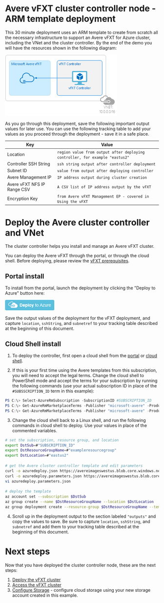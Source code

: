 # Avere vFXT cluster controller node - ARM template deployment

This 30 minute deployment uses an ARM template to create from scratch all the necessary infrastructure to support an Avere vFXT for Azure cluster, including the VNet and the cluster controller.  By the end of the demo you will have the resources shown in the following diagram:

<img src="../../docs/images/vfxt_deployment.png"> 

As you go through this deployment, save the following important output values for later use.  You can use the following tracking table to add your values as you proceed through the deployment - save it in a safe place.

|Key|Value|
|---|---|
|Location|`region value from output after deploying controller, for example "eastus2"`|
|Controller SSH String|`ssh string output after controller deployment`|
|Subnet ID|`value from output after deploying controller`|
|Avere Management IP|`IP address output during cluster creation`|
|Avere vFXT NFS IP Range CSV|`A CSV list of IP address output by the vFXT`|
|Encryption Key|`from Avere vFXT Management EP - covered in Using the vFXT`|

# Deploy the Avere cluster controller and VNet

The cluster controller helps you install and manage an Avere vFXT cluster.

You can deploy the Avere vFXT through the portal, or through the cloud shell.  Before deploying, please review the [vFXT prerequisites](../../docs/prereqs.md).

## Portal install

To install from the portal, launch the deployment by clicking the "Deploy to Azure" button here:

<a href="https://portal.azure.com/#create/Microsoft.Template/uri/https%3A%2F%2Favereimageswestus.blob.core.windows.net%2Fgithubcontent%2Fsrc%2Fvfxt%2Fazuredeploy.json" target="_blank">
<img src="https://raw.githubusercontent.com/Azure/azure-quickstart-templates/master/1-CONTRIBUTION-GUIDE/images/deploytoazure.png"/>
</a>

Save the output values of the deployment for the vFXT deployment, and capture `location`, `sshString`, and `subnetref` to your tracking table described at the beginning of this document.

## Cloud Shell install

1. To deploy the controller, first open a cloud shell from the [portal](http://portal.azure.com) or [cloud shell](https://shell.azure.com/).

2. If this is your first time using the Avere templates from this subscription, you will need to accept the legal terms.  Change the cloud shell to PowerShell mode and accept the terms for your subscription by running the following commands (use your actual subscription ID in place of the ``#SUBSSCRIPTION_ID`` term in this example):

  ```powershell
  PS C:\> Select-AzureRmSubscription -SubscriptionID #SUBSCRIPTION_ID
  PS C:\> Get-AzureRmMarketplaceTerms -Publisher "microsoft-avere" -Product "vfxt" -Name "avere-vfxt-controller" | Set-AzureRmMarketplaceTerms -Accept
  PS C:\> Get-AzureRmMarketplaceTerms -Publisher "microsoft-avere" -Product "vfxt" -Name "avere-vfxt-node" | Set-AzureRmMarketplaceTerms -Accept
  ```

3. Change the cloud shell back to a Linux shell, and run the following commands in cloud shell to deploy. Use your values in place of the commented variables. 

  ```bash
  # set the subscription, resource group, and location
  export DstSub=#"SUBSCRIPTION_ID"
  export DstResourceGroupName=#"exampleresourcegroup"
  export DstLocation=#"eastus2"

  # get the Avere cluster controller template and edit parameters
  curl -o azuredeploy.json https://avereimageswestus.blob.core.windows.net/githubcontent/src/vfxt/azuredeploy.json
  curl -o azuredeploy.parameters.json https://avereimageswestus.blob.core.windows.net/githubcontent/src/vfxt/azuredeploy.parameters.json
  vi azuredeploy.parameters.json

  # deploy the template
  az account set --subscription $DstSub
  az group create --name $DstResourceGroupName --location $DstLocation
  az group deployment create --resource-group $DstResourceGroupName --template-file azuredeploy.json --parameters @azuredeploy.parameters.json
  ```

4. Scroll up in the deployment output to the section labeled `"outputs"` and copy the values to save. Be sure to capture `location`, `sshString`, and `subnetref` and add them to your tracking table described at the beginning of this document.

# Next steps

Now that you have deployed the cluster controller node, these are the next steps:
  1. [Deploy the vFXT cluster](../../docs/jumpstart_deploy.md)
  2. [Access the vFXT cluster](../../docs/access_cluster.md)
  3. [Configure Storage](../../docs/configure_storage.md) - configure cloud storage using your new storage account created in this example.
